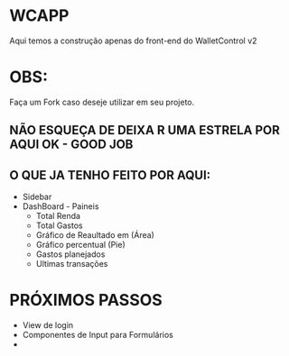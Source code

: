 # WCAPP

Aqui temos a construção apenas do front-end do WalletControl v2

# OBS:

Faça um Fork caso deseje utilizar em seu projeto.

## NÃO ESQUEÇA DE DEIXA R UMA ESTRELA POR AQUI OK - GOOD JOB

## O QUE JA TENHO FEITO POR AQUI:

- Sidebar
- DashBoard - Paineis
  - Total Renda
  - Total Gastos
  - Gráfico de Reaultado em (Área)
  - Gráfico percentual (Pie)
  - Gastos planejados
  - Ultimas transações

# PRÓXIMOS PASSOS

- View de login
- Componentes de Input para Formulários
-
